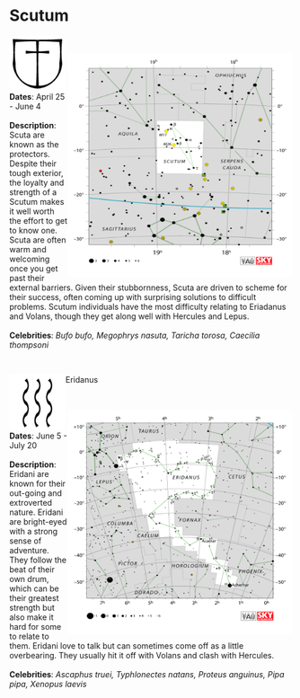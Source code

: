 <p align="left" width="100" height="100"> <h1>Scutum</h1> <img align="left" width="100" valign="middle" height="100" src="constellations/Scutum_sign.png"> </h1></p><br />
<p width="300" height="300"> <img align="right" width="400" height="400" src="constellations/Scutum.png"/> 
  <b>Dates</b>: April 25 - June 4  <br /> <br /> 
  <b>Description</b>: Scuta are known as the protectors. Despite their tough exterior, the loyalty and strength of a Scutum makes it well worth the effort to get to know one. Scuta are often warm and welcoming once you get past their external barriers. Given their stubbornness, Scuta are driven to scheme for their success, often coming up with surprising solutions to difficult problems. Scutum individuals have the most difficulty relating to Eriadanus and Volans, though they get along well with Hercules and Lepus. <br /><br /> 
  <b>Celebrities</b>: <i>Bufo bufo, Megophrys nasuta, Taricha torosa, Caecilia thompsoni</i> </p> <br />
  
  
 <p align="left" width="100" height="100"> Eridanus <img align="left" valign="middle" width="100" height="100" src="constellations/Eridanus_sign.png"> </p><br />
<p width="300" height="300"> <img align="right" width="400" height="400" src="constellations/Eridanus.png"/> 
  <b>Dates</b>: June 5 - July 20  <br /> <br /> 
  <b>Description</b>: Eridani are known for their out-going and extroverted nature. Eridani are bright-eyed with a strong sense of adventure. They follow the beat of their own drum, which can be their greatest strength but also make it hard for some to relate to them. Eridani love to talk but can sometimes come off as a little overbearing. They usually hit it off with Volans and clash with Hercules.  <br /><br /> 
  <b>Celebrities</b>: <i>Ascaphus truei, Typhlonectes natans, Proteus anguinus, Pipa pipa, Xenopus laevis </i> </p> <br />




